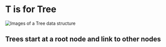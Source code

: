 # T is for Tree

![Images of a Tree data structure](./images/T.svg)

## Trees start at a root node and link to other nodes
